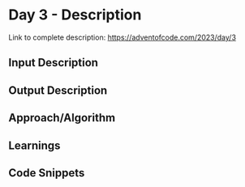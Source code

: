 # Day 3 - Description

Link to complete description: https://adventofcode.com/2023/day/3
## Input Description


## Output Description


## Approach/Algorithm


## Learnings


## Code Snippets


